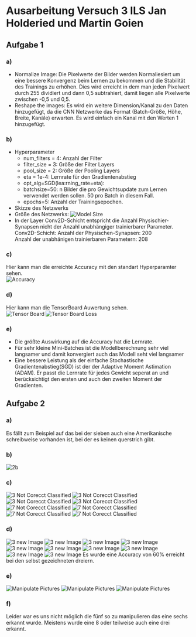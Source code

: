 # Ausarbeitung Versuch 3 ILS Jan Holderied und Martin Goien
## Aufgabe 1
### a)
* Normalize Image: Die Pixelwerte der Bilder werden Normaliesiert um eine bessere Konvergenz beim Lernen zu bekommen und die Stabilität des Trainings zu erhöhen. Dies wird erreicht in dem man jeden Pixelwert durch 255 dividiert und dann 0,5 subtrahiert, damit liegen alle Pixelwerte zwischen -0,5 und 0,5.
* Reshape the images: Es wird ein weitere Dimension/Kanal zu den Daten hinzugefügt, da die CNN Netzwerke das Format (Batch-Größe, Höhe, Breite, Kanäle) erwarten. Es wird einfach ein Kanal mit den Werten 1 hinzugefügt.

### b)
* Hyperparameter
    * num_filters = 4: Anzahl der Filter
    * filter_size = 3: Größe der Filter Layers
    * pool_size = 2: Größe der Pooling Layers
    * eta = 1e-4: Lernrate für den Gradientenabstieg
    * opt_alg=SGD(lea:rning_rate=eta):
    * batchsize=50: n Bilder die pro Gewichtsupdate zum Lernen verwendet werden sollen. 50 pro Batch in diesem Fall.
    * epochs=5: Anzahl der Trainingsepochen.
* Skizze des Netzwerks
* Größe des Netzwerks:
![Model Size](BilderAusarbeitung/Model.png)
* In der Layer Conv2D-Schicht entspricht die Anzahl Physischier-Synapsen nicht der Anzahl unabhängiger trainierbarer Parameter.<br>
Conv2D-Schicht: Anzahl der Physischen-Synapsen: 200<br>
Anzahl der unabhänigen trainierbaren Parametern: 208 

### c)
Hier kann man die erreichte Accuracy mit den standart Hyperparamter sehen.<br>
![Accuracy](BilderAusarbeitung/Accuracy.png)

### d)
Hier kann man die TensorBoard Auwertung sehen.<br>
![Tensor Board](BilderAusarbeitung/TensorBoard.png)
![Tensor Board Loss](BilderAusarbeitung/TensorBoardLoss.png)

### e)
* Die größte Auswirkung auf die Accuracy hat die Lernrate.
* Für sehr kleine Mini-Batches ist die Modellberechnung sehr viel langsamer und damit konvergiert auch das Modell seht viel langsamer
* Eine bessere Leistung als der einfache Stochastische Gradientenabstieg(SGD) ist der der Adaptive Moment Astimation (ADAM). Er passt die Lernrate für jedes Gewicht seperat an und berücksichtigt den ersten und auch den zweiten Moment der Gradienten.

## Aufgabe 2
### a)
Es fällt zum Beispiel auf das bei der sieben auch eine Amerikanische schreibweise vorhanden ist, bei der es keinen querstrich gibt.

### b)
![2b](BilderAusarbeitung/2b.png)

### c)
![3 Not Corecct Classified](BilderAusarbeitung/2c3_1.png)
![3 Not Corecct Classified](BilderAusarbeitung/2c3_2.png)
![3 Not Corecct Classified](BilderAusarbeitung/2c3_3.png)
![3 Not Corecct Classified](BilderAusarbeitung/2c3_4.png)
![7 Not Corecct Classified](BilderAusarbeitung/2c7_1.png)
![7 Not Corecct Classified](BilderAusarbeitung/2c7_2.png)
![7 Not Corecct Classified](BilderAusarbeitung/2c7_3.png)
![7 Not Corecct Classified](BilderAusarbeitung/2c7_4.png)

### d)
![3 new Image](BilderAusarbeitung/2d1.png)
![3 new Image](BilderAusarbeitung/2d2.png)
![3 new Image](BilderAusarbeitung/2d3.png)
![3 new Image](BilderAusarbeitung/2d4.png)
![3 new Image](BilderAusarbeitung/2d5.png)
![3 new Image](BilderAusarbeitung/2d6.png)
![3 new Image](BilderAusarbeitung/2d7.png)
![3 new Image](BilderAusarbeitung/2d8.png)
![3 new Image](BilderAusarbeitung/2d9.png)
![3 new Image](BilderAusarbeitung/2d10.png)
Es wurde eine Accuracy von 60% erreicht bei den selbst gezeichneten dreiern.

### e)
![Manipulate Pictures](BilderAusarbeitung/2e1.png)
![Manipulate Pictures](BilderAusarbeitung/2e2.png)
![Manipulate Pictures](BilderAusarbeitung/2e3.png)

### f)
Leider war es uns nicht möglich die fünf so zu manipulieren das eine sechs erkannt wurde. Meistens wurde eine 8 oder teilweise auch eine drei erkannt.